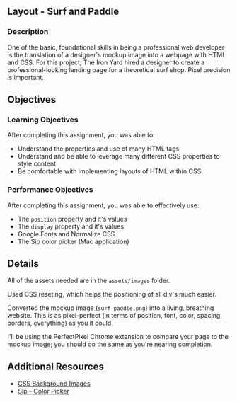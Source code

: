 ## Layout - Surf and Paddle

### Description

One of the basic, foundational skills in being a professional web developer is the translation of a designer's mockup image into a webpage with HTML and CSS. For this project, The Iron Yard hired a designer to create a professional-looking landing page for a theoretical surf shop. Pixel precision is important.

## Objectives

### Learning Objectives

After completing this assignment, you was able to:

* Understand the properties and use of many HTML tags
* Understand and be able to leverage many different CSS properties to style content
* Be comfortable with implementing layouts of HTML within CSS

### Performance Objectives

After completing this assignment, you was able to effectively use:

* The `position` property and it's values
* The `display` property and it's values
* Google Fonts and Normalize CSS
* The Sip color picker (Mac application)

## Details

All of the assets needed are in the `assets/images` folder.

Used CSS reseting, which helps the positioning of all div's much easier.


Converted the mockup image (`surf-paddle.png`) into a living, breathing website. This is as pixel-perfect (in terms of position, font, color, spacing, borders, everything) as you it could.

I'll be using the PerfectPixel Chrome extension to compare your page to the mockup image; you should do the same as you're nearing completion. 

## Additional Resources

* [CSS Background Images](https://developer.mozilla.org/en-US/docs/Web/CSS/background-image)
* [Sip - Color Picker](http://theolabrothers.com/sip/)
